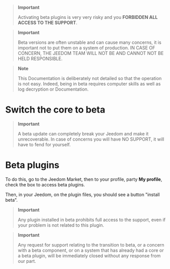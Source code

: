 > **Important**
>
> Activating beta plugins is very very risky and you
> **FORBIDDEN ALL ACCESS TO THE SUPPORT**. 

> **Important**
>
> Beta versions are often unstable and can cause
> many concerns, it is important not to put them on a system of
> production. IN CASE OF CONCERN, THE JEEDOM TEAM WILL NOT BE AND CANNOT
> NOT BE HELD RESPONSIBLE.

> **Note**
>
> This Documentation is deliberately not detailed so that
> the operation is not easy. Indeed, being in beta requires
> computer skills as well as log decryption or
> Documentation.

Switch the core to beta 
======================

> **Important**
>
> A beta update can completely break your Jeedom and
> make it unrecoverable. In case of concerns you will have NO SUPPORT, it
> will have to fend for yourself.

Beta plugins 
==========================

To do this, go to the Jeedom Market, then to your
profile, party **My profile**, check the box to access
beta plugins.

Then, in your Jeedom, on the plugin files, you should
see a button "install beta".

> **Important**
>
> Any plugin installed in beta prohibits full access to the
> support, even if your problem is not related to this plugin.

> **Important**
>
> Any request for support relating to the transition to beta, or a concern
> with a beta component, or on a system that has already had a core or
> a beta plugin, will be immediately closed without any response from
> our part.
